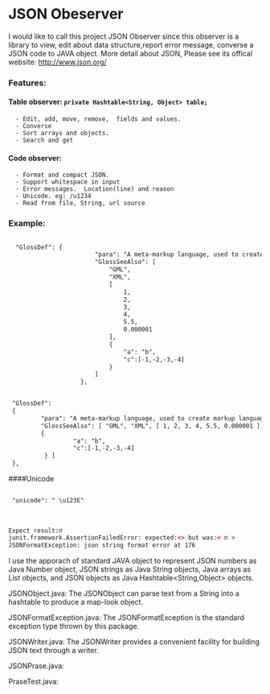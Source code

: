 JSON Obeserver
==================
I would like to call this project JSON Observer since this observer is a library to view, edit about data structure,report error message, converse a JSON code to JAVA object. More detail about JSON, Please see its offical website: http://www.json.org/

### Features: 
#### Table observer:     ` private Hashtable<String, Object> table; `
      - Edit, add, move, remove,  fields and values.
      - Converse
      - Sort arrays and objects.
      - Search and get
      
#### Code observer: 
      - Format and compact JSON.
      - Support whitespace in input 
      - Error messages.  Location(line) and reason 
      - Unicode. eg: /u1234
      - Read from file, String, url source
  

### Example:

```html

  "GlossDef": {
                        "para": "A meta-markup language, used to create markup languages such as DocBook.",
                        "GlossSeeAlso": [
                            "GML",
                            "XML",
                            [
                                1,
                                2,
                                3,
                                4,
                                5.5,
                                0.000001
                            ],
                            {
                                "a": "b",
                                "c":[-1,-2,-3,-4]
                            }
                        ]
                    },


 "GlossDef": 
 {
         "para": "A meta-markup language, used to create markup languages such as DocBook.",
         "GlossSeeAlso": [ "GML", "XML", [ 1, 2, 3, 4, 5.5, 0.000001 ],
         {
                  "a": "b",
                  "c":[-1,-2,-3,-4]
          } ]
 },

```

####Unicode

```html

 "unicode": " \u123E" 
 
  
 
Expect result:ሾ
junit.framework.AssertionFailedError: expected:<> but was:< ሾ >
JSONFormatException: json string format error at 176

``` 


I use the apporach of standard JAVA object to represent JSON numbers as Java Number object, JSON strings as Java String objects, Java arrays as List<Object> objects, and JSON objects as Java Hashtable<String,Object> objects.


JSONObject.java: The JSONObject can parse text from a String into a hashtable to produce a map-look object.

JSONFormatException.java: The JSONFormatException is the standard exception type thrown
by this package.

JSONWriter.java: The JSONWriter provides a convenient facility for building
JSON text through a writer.

JSONPrase.java:

PraseTest.java:
